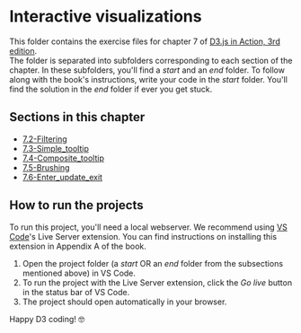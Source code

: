 # Interactive visualizations
This folder contains the exercise files for chapter 7 of [D3.js in Action, 3rd edition](https://www.manning.com/books/d3js-in-action-third-edition).
</br>
The folder is separated into subfolders corresponding to each section of the chapter. In these subfolders, you'll find a *start* and an *end* folder. To follow along with the book's instructions, write your code in the *start* folder. You'll find the solution in the *end* folder if ever you get stuck.

## Sections in this chapter
* [7.2-Filtering](https://github.com/d3js-in-action-third-edition/code-files/tree/main/chapter_07/7.2-Filtering)
* [7.3-Simple_tooltip](https://github.com/d3js-in-action-third-edition/code-files/tree/main/chapter_07/7.3-Simple_tooltip)
* [7.4-Composite_tooltip](https://github.com/d3js-in-action-third-edition/code-files/tree/main/chapter_07/7.4-Composite_tooltip)
* [7.5-Brushing](https://github.com/d3js-in-action-third-edition/code-files/tree/main/chapter_07/7.5-Brushing)
* [7.6-Enter_update_exit](https://github.com/d3js-in-action-third-edition/code-files/tree/main/chapter_07/7.6-Enter_update_exit)

## How to run the projects
To run this project, you'll need a local webserver. We recommend using [VS Code](https://code.visualstudio.com/)'s Live Server extension. You can find instructions on installing this extension in Appendix A of the book.
1. Open the project folder (a *start* OR an *end* folder from the subsections mentioned above) in VS Code.
2. To run the project with the Live Server extension, click the *Go live* button in the status bar of VS Code.
3. The project should open automatically in your browser.

Happy D3 coding! 🤓